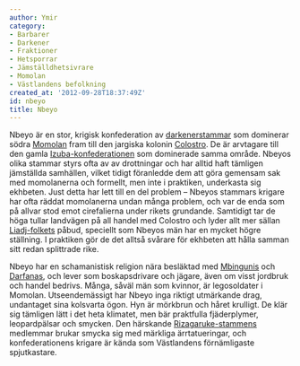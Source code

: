 ```yaml
---
author: Ymir
category:
- Barbarer
- Darkener
- Fraktioner
- Hetsporrar
- Jämställdhetsivrare
- Momolan
- Västlandens befolkning
created_at: '2012-09-28T18:37:49Z'
id: nbeyo
title: Nbeyo
---
```

Nbeyo är en stor, krigisk konfederation av [darkenerstammar] som dominerar södra [Momolan] fram till den jargiska kolonin [Colostro]. De är arvtagare till den gamla [Izuba-konfederationen] som dominerade samma område. Nbeyos olika stammar styrs ofta av av drottningar och har alltid haft tämligen jämställda samhällen, vilket tidigt föranledde dem att göra gemensam sak med momolanerna och formellt, men inte i praktiken, underkasta sig ekhbeten. Just detta har lett till en del problem – Nbeyos stammars krigare har ofta räddat momolanerna undan många problem, och var de enda som på allvar stod emot cirefalierna under rikets grundande. Samtidigt tar de höga tullar landvägen på all handel med Colostro och lyder allt mer sällan [Liadj-folkets] påbud, speciellt som Nbeyos män har en mycket högre ställning. I praktiken gör de det alltså svårare för ekhbeten att hålla samman sitt redan splittrade rike.

Nbeyo har en schamanistisk religion nära besläktad med [Mbingunis] och [Darfanas], och lever som boskapsdrivare och jägare, även om visst jordbruk och handel bedrivs. Många, såväl män som kvinnor, är legosoldater i Momolan. Utseendemässigt har Nbeyo inga riktigt utmärkande drag, undantaget sina kolsvarta ögon. Hyn är mörkbrun och håret krulligt. De klär sig tämligen lätt i det heta klimatet, men bär praktfulla fjäderplymer, leopardpälsar och smycken. Den härskande [Rizagaruke-stammens] medlemmar brukar smycka sig med märkliga ärrtatueringar, och konfederationens krigare är kända som Västlandens förnämligaste spjutkastare.

  [darkenerstammar]: Darkener
  [Momolan]: Momolan
  [Colostro]: Colostro
  [Izuba-konfederationen]: Izuba-konfederationen
  [Liadj-folkets]: Liadj
  [Mbingunis]: Mbinguni
  [Darfanas]: Darfana
  [Rizagaruke-stammens]: Rizagaruke-stammens